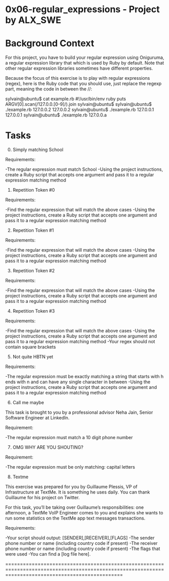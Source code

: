 0x06-regular_expressions - Project by ALX_SWE
==============================================

Background Context
===================
For this project, you have to build your regular expression using Oniguruma, a regular expression library that which is used by Ruby by default. Note that other regular expression libraries sometimes have different properties.

Because the focus of this exercise is to play with regular expressions (regex), here is the Ruby code that you should use, just replace the regexp part, meaning the code in between the //:

sylvain@ubuntu$ cat example.rb
#!/usr/bin/env ruby
puts ARGV[0].scan(/127.0.0.[0-9]/).join
sylvain@ubuntu$
sylvain@ubuntu$ ./example.rb 127.0.0.2
127.0.0.2
sylvain@ubuntu$ ./example.rb 127.0.0.1
127.0.0.1
sylvain@ubuntu$ ./example.rb 127.0.0.a

Tasks
======
0. Simply matching School

Requirements:

-The regular expression must match School
-Using the project instructions, create a Ruby script that accepts one argument and pass it to a regular expression matching method

1. Repetition Token #0

Requirements:

-Find the regular expression that will match the above cases
-Using the project instructions, create a Ruby script that accepts one argument and pass it to a regular expression matching method

2. Repetition Token #1

Requirements:

-Find the regular expression that will match the above cases
-Using the project instructions, create a Ruby script that accepts one argument and pass it to a regular expression matching method

3. Repetition Token #2

Requirements:

-Find the regular expression that will match the above cases
-Using the project instructions, create a Ruby script that accepts one argument and pass it to a regular expression matching method

4. Repetition Token #3

Requirements:

-Find the regular expression that will match the above cases
-Using the project instructions, create a Ruby script that accepts one argument and pass it to a regular expression matching method
-Your regex should not contain square brackets

5. Not quite HBTN yet

Requirements:

-The regular expression must be exactly matching a string that starts with h ends with n and can have any single character in between
-Using the project instructions, create a Ruby script that accepts one argument and pass it to a regular expression matching method

6. Call me maybe

This task is brought to you by a professional advisor Neha Jain, Senior Software Engineer at LinkedIn.

Requirement:

-The regular expression must match a 10 digit phone number

7. OMG WHY ARE YOU SHOUTING?

Requirement:

-The regular expression must be only matching: capital letters

8. Textme

This exercise was prepared for you by Guillaume Plessis, VP of Infrastructure at TextMe. It is something he uses daily. You can thank Guillaume for his project on Twitter.

For this task, you’ll be taking over Guillaume’s responsibilities: one afternoon, a TextMe VoIP Engineer comes to you and explains she wants to run some statistics on the TextMe app text messages transactions.

Requirements:

-Your script should output: [SENDER],[RECEIVER],[FLAGS]
-The sender phone number or name (including country code if present)
-The receiver phone number or name (including country code if present)
-The flags that were used
-You can find a [log file here].

====================================================================================================================================================
